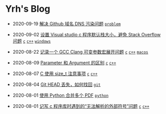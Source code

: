 # Yrh's Blog

- 2020-09-19 [解决 Github 域名 DNS 污染问题](https://github.com/yangruihan/blog/issues/8)
    [`problem`](https://github.com/yangruihan/blog/labels/problem) 

- 2020-09-02 [设置 Visual studio c 程序默认栈大小，避免 Stack Overflow 问题](https://github.com/yangruihan/blog/issues/7)
    [`c`](https://github.com/yangruihan/blog/labels/c) [`c++`](https://github.com/yangruihan/blog/labels/c%2B%2B) [`windows`](https://github.com/yangruihan/blog/labels/windows)

- 2020-08-22 [记录一个 GCC Clang 可变参数宏展开问题](https://github.com/yangruihan/blog/issues/6)
    [`c`](https://github.com/yangruihan/blog/issues?q=is%3Aissue+is%3Aopen+label%3Ac) [`c++`](https://github.com/yangruihan/blog/issues?q=is%3Aissue+is%3Aopen+label%3Ac%2B%2B) [`macos`](https://github.com/yangruihan/blog/labels/macos)

- 2020-08-09 [Parameter 和 Argument 的区别](https://github.com/yangruihan/blog/issues/5)
    [`c`](https://github.com/yangruihan/blog/issues?q=is%3Aissue+is%3Aopen+label%3Ac) [`c++`](https://github.com/yangruihan/blog/issues?q=is%3Aissue+is%3Aopen+label%3Ac%2B%2B)

- 2020-08-07 [C 使用 size_t 注意事项](https://github.com/yangruihan/blog/issues/4)
  [`c`](https://github.com/yangruihan/blog/issues?q=is%3Aissue+is%3Aopen+label%3Ac) [`c++`](https://github.com/yangruihan/blog/issues?q=is%3Aissue+is%3Aopen+label%3Ac%2B%2B)

- 2020-08-04 [Git HEAD 丢失，如何找回](https://github.com/yangruihan/blog/issues/3)
  [`git`](https://github.com/yangruihan/blog/issues?q=is%3Aissue+is%3Aopen+label%3Agit)

- 2020-08-01 [使用 Python 合并多个 PDF](https://github.com/yangruihan/blog/issues/2) 
  [`python`](https://github.com/yangruihan/blog/issues?q=is%3Aissue+is%3Aopen+label%3Apython)

- 2020-08-01 [记写 c 程序库时遇到的“无法解析的外部符号”问题](https://github.com/yangruihan/blog/issues/1)
  [`c`](https://github.com/yangruihan/blog/issues?q=is%3Aissue+is%3Aopen+label%3Ac) [`c++`](https://github.com/yangruihan/blog/issues?q=is%3Aissue+is%3Aopen+label%3Ac%2B%2B)
